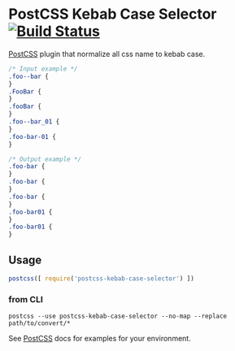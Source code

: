 # PostCSS Kebab Case Selector [![Build Status][ci-img]][ci]

[PostCSS] plugin that normalize all css name to kebab case.

[PostCSS]: https://github.com/postcss/postcss
[ci-img]:  https://travis-ci.org/marocchino/postcss-kebab-case-selector.svg
[ci]:      https://travis-ci.org/marocchino/postcss-kebab-case-selector

```css
/* Input example */
.foo--bar {
}
.FooBar {
}
.fooBar {
}
.foo--bar_01 {
}
.foo-bar-01 {
}
```

```css
/* Output example */
.foo-bar {
}
.foo-bar {
}
.foo-bar {
}
.foo-bar01 {
}
.foo-bar01 {
}
```

## Usage

```js
postcss([ require('postcss-kebab-case-selector') ])
```

### from CLI

```
postcss --use postcss-kebab-case-selector --no-map --replace path/to/convert/*
```

See [PostCSS] docs for examples for your environment.
